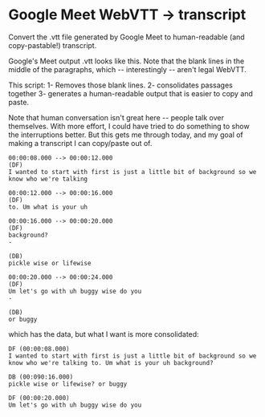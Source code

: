 # Google Meet WebVTT -> transcript

Convert the  .vtt file generated by Google Meet to human-readable (and copy-pastable!) transcript.

Google's Meet output .vtt looks like this. Note that the blank lines in the middle of the paragraphs, which  -- interestingly -- aren't legal WebVTT.

This script:
1- Removes those blank lines.
2- consolidates passages together
3- generates a human-readable output that is easier to copy and paste.

Note that human conversation isn't great here -- people talk over themselves. With more effort, I could have tried to do something to show the interruptions better. But this gets me through today, and my goal of making a transcript I can copy/paste out of.


```
00:00:08.000 --> 00:00:12.000
(DF)
I wanted to start with first is just a little bit of background so we know who we're talking

00:00:12.000 --> 00:00:16.000
(DF)
to. Um what is your uh

00:00:16.000 --> 00:00:20.000
(DF)
background?
-
 
(DB)
pickle wise or lifewise

00:00:20.000 --> 00:00:24.000
(DF)
Um let's go with uh buggy wise do you
-
 
(DB)
or buggy
```

which has the data, but what I want is more consolidated:

```
DF (00:00:08.000)
I wanted to start with first is just a little bit of background so we know who we're talking to. Um what is your uh background?
 
DB (00:090:16.000)
pickle wise or lifewise? or buggy

DF (00:00:20.000)
Um let's go with uh buggy wise do you
 ```


